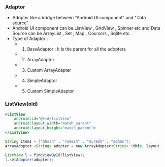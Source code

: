 ### **Adaptor**
- Adopter like a bridge between "Android UI component" and "Data source".
- Android UI component can be ListView , GridView , Spinner  etc and Data Source can be ArrayList , Set , Map , Coursors , Sqlite etc.
- Type of Adaptor :
	- 1. BaseAdaptor : It is the parent for all the adopters
	- 2. ArrayAdaptor 
	- 3. Custom ArrayAdapter 
	- 4. SimpleAdaptor
	- 5. Custom SimpleAdaptor

### **ListView(old)**
```xml
<ListView  
    android:id="@+id/listView"  
    android:layout_width="match_parent"  
    android:layout_height="match_parent">  
</ListView>
```

```java
String items = {"ahsan" , "ramesh" , "suresh" , "mohan"};
ArrayAdopter <String> adopter = new ArrayAdopter<String> (this, layout ,items );

ListView l = findViewById(listView);
l.setAdopter(adopter);
```





